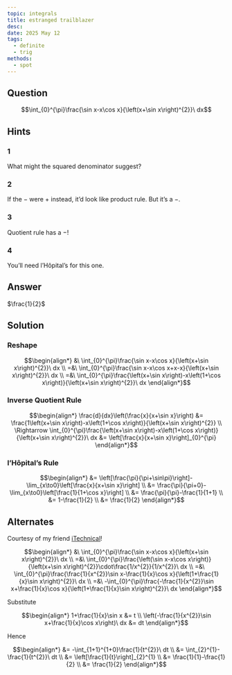```yaml
---
topic: integrals
title: estranged trailblazer
desc: 
date: 2025 May 12
tags:
  - definite
  - trig
methods:
  - spot
---
```



## Question
```math
\int_{0}^{\pi}\frac{\sin x-x\cos x}{\left(x+\sin x\right)^{2}}\ dx
```


## Hints

### 1
What might the squared denominator suggest?

### 2
If the $-$ were $+$ instead, it’d look like product rule. But it’s a $-$.

### 3
Quotient rule has a $-$!

### 4
You’ll need l’Hôpital’s for this one.


## Answer
$\frac{1}{2}$


## Solution

### Reshape
```math
\begin{align*}
  &\ \int_{0}^{\pi}\frac{\sin x-x\cos x}{\left(x+\sin x\right)^{2}}\ dx
  \\ =&\ \int_{0}^{\pi}\frac{\sin x-x\cos x+x-x}{\left(x+\sin x\right)^{2}}\ dx
  \\ =&\ \int_{0}^{\pi}\frac{\left(x+\sin x\right)-x\left(1+\cos x\right)}{\left(x+\sin x\right)^{2}}\ dx
\end{align*}
```

### Inverse Quotient Rule
```math
\begin{align*}
  \frac{d}{dx}\left(\frac{x}{x+\sin x}\right)
    &= \frac{1\left(x+\sin x\right)-x\left(1+\cos x\right)}{\left(x+\sin x\right)^{2}}
  \\ \Rightarrow \int_{0}^{\pi}\frac{\left(x+\sin x\right)-x\left(1+\cos x\right)}{\left(x+\sin x\right)^{2}}\ dx
    &= \left[\frac{x}{x+\sin x}\right]_{0}^{\pi}
\end{align*}
```

### l’Hôpital’s Rule
```math
\begin{align*}
  &= \left[\frac{\pi}{\pi+\sin\pi}\right]-\lim_{x\to0}\left[\frac{x}{x+\sin x}\right]
  \\ &= \frac{\pi}{\pi+0}-\lim_{x\to0}\left[\frac{1}{1+\cos x}\right]
  \\ &= \frac{\pi}{\pi}-\frac{1}{1+1}
  \\ &= 1-\frac{1}{2}
  \\ &= \frac{1}{2}
\end{align*}
```


## Alternates

Courtesy of my friend <a target="_blank" href="https://github.com/itechnicals">iTechnical</a>!

```math
\begin{align*}
  &\ \int_{0}^{\pi}\frac{\sin x-x\cos x}{\left(x+\sin x\right)^{2}}\ dx
  \\ =&\ \int_{0}^{\pi}\frac{\left(\sin x-x\cos x\right)}{\left(x+\sin x\right)^{2}}\cdot\frac{1/x^{2}}{1/x^{2}}\ dx
  \\ =&\ \int_{0}^{\pi}\frac{\frac{1}{x^{2}}\sin x-\frac{1}{x}\cos x}{\left(1+\frac{1}{x}\sin x\right)^{2}}\ dx
  \\ =&\ -\int_{0}^{\pi}\frac{-\frac{1}{x^{2}}\sin x+\frac{1}{x}\cos x}{\left(1+\frac{1}{x}\sin x\right)^{2}}\ dx
\end{align*}
```

Substitute

```math
\begin{align*}
  1+\frac{1}{x}\sin x &= t
  \\ \left(-\frac{1}{x^{2}}\sin x+\frac{1}{x}\cos x\right)\ dx &= dt
\end{align*}
```

Hence

```math
\begin{align*}
  &= -\int_{1+1}^{1+0}\frac{1}{t^{2}}\ dt
  \\ &= \int_{2}^{1}-\frac{1}{t^{2}}\ dt
  \\ &= \left[\frac{1}{t}\right]_{2}^{1}
  \\ &= \frac{1}{1}-\frac{1}{2}
  \\ &= \frac{1}{2}
\end{align*}
```
